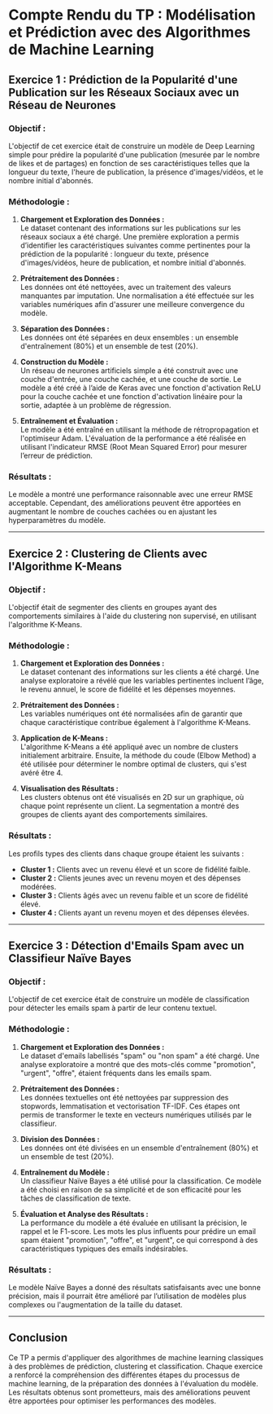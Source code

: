 # Compte Rendu du TP : Modélisation et Prédiction avec des Algorithmes de Machine Learning

## Exercice 1 : Prédiction de la Popularité d'une Publication sur les Réseaux Sociaux avec un Réseau de Neurones

### Objectif :
L'objectif de cet exercice était de construire un modèle de Deep Learning simple pour prédire la popularité d'une publication (mesurée par le nombre de likes et de partages) en fonction de ses caractéristiques telles que la longueur du texte, l'heure de publication, la présence d'images/vidéos, et le nombre initial d'abonnés.

### Méthodologie :
1. **Chargement et Exploration des Données :**  
   Le dataset contenant des informations sur les publications sur les réseaux sociaux a été chargé. Une première exploration a permis d’identifier les caractéristiques suivantes comme pertinentes pour la prédiction de la popularité : longueur du texte, présence d'images/vidéos, heure de publication, et nombre initial d'abonnés.
   
2. **Prétraitement des Données :**  
   Les données ont été nettoyées, avec un traitement des valeurs manquantes par imputation. Une normalisation a été effectuée sur les variables numériques afin d'assurer une meilleure convergence du modèle.
   
3. **Séparation des Données :**  
   Les données ont été séparées en deux ensembles : un ensemble d'entraînement (80%) et un ensemble de test (20%).
   
4. **Construction du Modèle :**  
   Un réseau de neurones artificiels simple a été construit avec une couche d'entrée, une couche cachée, et une couche de sortie. Le modèle a été créé à l’aide de Keras avec une fonction d'activation ReLU pour la couche cachée et une fonction d'activation linéaire pour la sortie, adaptée à un problème de régression.
   
5. **Entraînement et Évaluation :**  
   Le modèle a été entraîné en utilisant la méthode de rétropropagation et l'optimiseur Adam. L'évaluation de la performance a été réalisée en utilisant l'indicateur RMSE (Root Mean Squared Error) pour mesurer l’erreur de prédiction.

### Résultats :
Le modèle a montré une performance raisonnable avec une erreur RMSE acceptable. Cependant, des améliorations peuvent être apportées en augmentant le nombre de couches cachées ou en ajustant les hyperparamètres du modèle.

---

## Exercice 2 : Clustering de Clients avec l'Algorithme K-Means

### Objectif :
L'objectif était de segmenter des clients en groupes ayant des comportements similaires à l'aide du clustering non supervisé, en utilisant l'algorithme K-Means.

### Méthodologie :
1. **Chargement et Exploration des Données :**  
   Le dataset contenant des informations sur les clients a été chargé. Une analyse exploratoire a révélé que les variables pertinentes incluent l’âge, le revenu annuel, le score de fidélité et les dépenses moyennes.
   
2. **Prétraitement des Données :**  
   Les variables numériques ont été normalisées afin de garantir que chaque caractéristique contribue également à l'algorithme K-Means.

3. **Application de K-Means :**  
   L'algorithme K-Means a été appliqué avec un nombre de clusters initialement arbitraire. Ensuite, la méthode du coude (Elbow Method) a été utilisée pour déterminer le nombre optimal de clusters, qui s'est avéré être 4.

4. **Visualisation des Résultats :**  
   Les clusters obtenus ont été visualisés en 2D sur un graphique, où chaque point représente un client. La segmentation a montré des groupes de clients ayant des comportements similaires.

### Résultats :
Les profils types des clients dans chaque groupe étaient les suivants :
- **Cluster 1 :** Clients avec un revenu élevé et un score de fidélité faible.
- **Cluster 2 :** Clients jeunes avec un revenu moyen et des dépenses modérées.
- **Cluster 3 :** Clients âgés avec un revenu faible et un score de fidélité élevé.
- **Cluster 4 :** Clients ayant un revenu moyen et des dépenses élevées.

---

## Exercice 3 : Détection d'Emails Spam avec un Classifieur Naïve Bayes

### Objectif :
L'objectif de cet exercice était de construire un modèle de classification pour détecter les emails spam à partir de leur contenu textuel.

### Méthodologie :
1. **Chargement et Exploration des Données :**  
   Le dataset d'emails labellisés "spam" ou "non spam" a été chargé. Une analyse exploratoire a montré que des mots-clés comme "promotion", "urgent", "offre", étaient fréquents dans les emails spam.

2. **Prétraitement des Données :**  
   Les données textuelles ont été nettoyées par suppression des stopwords, lemmatisation et vectorisation TF-IDF. Ces étapes ont permis de transformer le texte en vecteurs numériques utilisés par le classifieur.

3. **Division des Données :**  
   Les données ont été divisées en un ensemble d'entraînement (80%) et un ensemble de test (20%).

4. **Entraînement du Modèle :**  
   Un classifieur Naïve Bayes a été utilisé pour la classification. Ce modèle a été choisi en raison de sa simplicité et de son efficacité pour les tâches de classification de texte.

5. **Évaluation et Analyse des Résultats :**  
   La performance du modèle a été évaluée en utilisant la précision, le rappel et le F1-score. Les mots les plus influents pour prédire un email spam étaient "promotion", "offre", et "urgent", ce qui correspond à des caractéristiques typiques des emails indésirables.

### Résultats :
Le modèle Naïve Bayes a donné des résultats satisfaisants avec une bonne précision, mais il pourrait être amélioré par l’utilisation de modèles plus complexes ou l'augmentation de la taille du dataset.

---

## Conclusion

Ce TP a permis d'appliquer des algorithmes de machine learning classiques à des problèmes de prédiction, clustering et classification. Chaque exercice a renforcé la compréhension des différentes étapes du processus de machine learning, de la préparation des données à l'évaluation du modèle. Les résultats obtenus sont prometteurs, mais des améliorations peuvent être apportées pour optimiser les performances des modèles.
